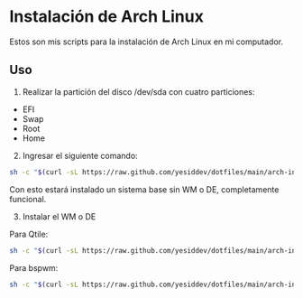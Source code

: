 # Instalación de Arch Linux

Estos son mis scripts para la instalación de Arch Linux en mi computador.

## Uso

1. Realizar la partición del disco /dev/sda con cuatro particiones:
  - EFI
  - Swap
  - Root
  - Home

2. Ingresar el siguiente comando:

```bash
sh -c "$(curl -sL https://raw.github.com/yesiddev/dotfiles/main/arch-install/100-install-base.sh)"
```

Con esto estará instalado un sistema base sin WM o DE, completamente funcional.

3. Instalar el WM o DE

Para Qtile:
```bash
sh -c "$(curl -sL https://raw.github.com/yesiddev/dotfiles/main/arch-install/101-qtile.sh)"
```

Para bspwm:
```bash
sh -c "$(curl -sL https://raw.github.com/yesiddev/dotfiles/main/arch-install/101-bspwm.sh)"
```
